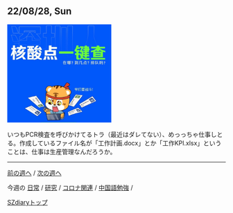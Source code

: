 ## 22/08/28, Sun

<img src="https://github.com/akita11/SZdiary/blob/main/diary/photo/2022-08-28_11.41.38.jpg" width="240px">

いつもPCR検査を呼びかけてるトラ（最近はダレてない）、めっっちゃ仕事しとる。作成しているファイル名が「工作計画.docx」とか「工作KPI.xlsx」ということは、仕事は生産管理なんだろうか。


***

[前の週へ](2208-3.md) /
[次の週へ](2209-1.md)

今週の
[日常](../diary/2208-4.md) /
[研究](../research/2208-4.md) /
[コロナ関連](../covid19/2208-4.md) / 
[中国語勉強](../chinese/2208-4.md) / 

[SZdiaryトップ](../../README.md)
